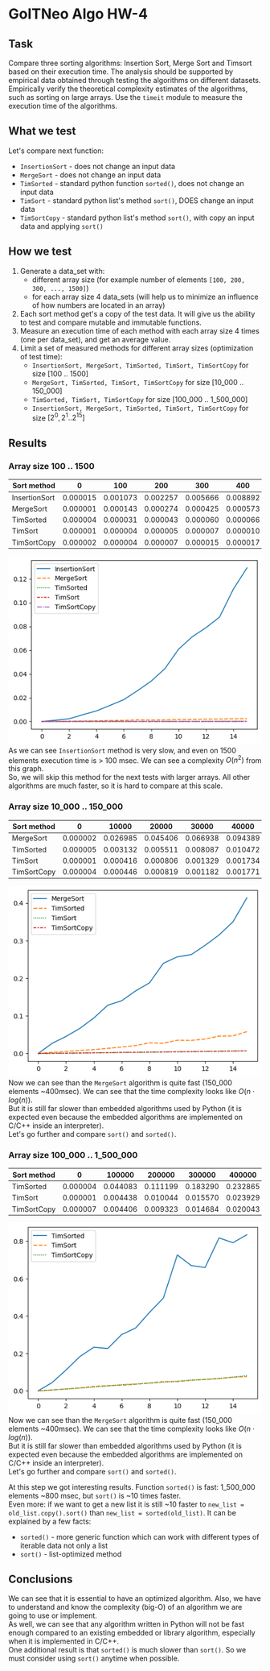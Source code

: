 # GoITNeo Algo HW-4

## Task
Compare three sorting algorithms: Insertion Sort, Merge Sort and Timsort based on their execution time. The analysis should be supported by empirical data obtained through testing the algorithms on different datasets. Empirically verify the theoretical complexity estimates of the algorithms, such as sorting on large arrays. Use the ```timeit``` module to measure the execution time of the algorithms.

## What we test
Let's compare next function:
 - ```InsertionSort``` - does not change an input data
 - ```MergeSort``` - does not change an input data
 - ```TimSorted``` - standard python function ```sorted()```, does not change an input data
 - ```TimSort``` - standard python list's method ```sort()```, DOES change an input data
 - ```TimSortCopy``` - standard python list's method ```sort()```, with copy an input data and applying ```sort()```

## How we test
1. Generate a data_set with:
    - different array size (for example number of elements ```[100, 200, 300, ..., 1500]```)
    - for each array size 4 data_sets (will help us to minimize an influence of how numbers are located in an array)
2. Each sort method get's a copy of the test data. It will give us the ability to test and compare mutable and immutable functions.
3. Measure an execution time of each method with each array size 4 times (one per data_set), and get an average value.
4. Limit a set of measured methods for different array sizes (optimization of test time):
    - ```InsertionSort, MergeSort, TimSorted, TimSort, TimSortCopy``` for size [100 .. 1500]
    - ```MergeSort, TimSorted, TimSort, TimSortCopy``` for size [10_000 .. 150_000]
    - ```TimSorted, TimSort, TimSortCopy``` for size [100_000 .. 1_500_000]
    - ```InsertionSort, MergeSort, TimSorted, TimSort, TimSortCopy``` for size $[2^{0},2^{1} .. 2^{15}]$

## Results
### Array size 100 .. 1500
|  Sort method   |    0     |   100    |   200    |   300    |   400    |   500    |   600    |   700    |   800    |   900    |   1000   |   1100   |   1200   |   1300   |   1400   |   1500   |
|----------------|----------|----------|----------|----------|----------|----------|----------|----------|----------|----------|----------|----------|----------|----------|----------|----------|
| InsertionSort  | 0.000015 | 0.001073 | 0.002257 | 0.005666 | 0.008892 | 0.013549 | 0.018383 | 0.025913 | 0.033954 | 0.044445 | 0.060831 | 0.071298 | 0.078907 | 0.087913 | 0.111291 | 0.129313 |
|   MergeSort    | 0.000001 | 0.000143 | 0.000274 | 0.000425 | 0.000573 | 0.000836 | 0.000939 | 0.001361 | 0.001221 | 0.001360 | 0.001617 | 0.001690 | 0.001975 | 0.002023 | 0.002282 | 0.002351 |
|   TimSorted    | 0.000004 | 0.000031 | 0.000043 | 0.000060 | 0.000066 | 0.000083 | 0.000097 | 0.000115 | 0.000133 | 0.000153 | 0.000170 | 0.000188 | 0.000204 | 0.000243 | 0.000245 | 0.000270 |
|    TimSort     | 0.000001 | 0.000004 | 0.000005 | 0.000007 | 0.000010 | 0.000012 | 0.000015 | 0.000018 | 0.000021 | 0.000024 | 0.000027 | 0.000030 | 0.000033 | 0.000036 | 0.000039 | 0.000054 |
|  TimSortCopy   | 0.000002 | 0.000004 | 0.000007 | 0.000015 | 0.000017 | 0.000015 | 0.000019 | 0.000019 | 0.000023 | 0.000025 | 0.000029 | 0.000031 | 0.000034 | 0.000037 | 0.000041 | 0.000043 |

![Array size 100 .. 1500](./pngs/100___1_500.png)\
As we can see ```InsertionSort``` method is very slow, and even on 1500 elements execution time is > 100 msec. We can see a complexity $O(n^{2})$ from this graph.\
So, we will skip this method for the next tests with larger arrays.
All other algorithms are much faster, so it is hard to compare at this scale.

### Array size 10_000 .. 150_000
|  Sort method   |    0     |  10000   |  20000   |  30000   |  40000   |  50000   |  60000   |  70000   |  80000   |  90000   |  100000  |  110000  |  120000  |  130000  |  140000  |  150000  |
|----------------|----------|----------|----------|----------|----------|----------|----------|----------|----------|----------|----------|----------|----------|----------|----------|----------|
|   MergeSort    | 0.000002 | 0.026985 | 0.045406 | 0.066938 | 0.094389 | 0.128358 | 0.140163 | 0.166327 | 0.187816 | 0.239815 | 0.256908 | 0.262914 | 0.287541 | 0.315037 | 0.350009 | 0.413783 |
|   TimSorted    | 0.000005 | 0.003132 | 0.005511 | 0.008087 | 0.010472 | 0.013641 | 0.017148 | 0.021183 | 0.028432 | 0.027344 | 0.035219 | 0.034853 | 0.038489 | 0.046193 | 0.046675 | 0.058217 |
|    TimSort     | 0.000001 | 0.000416 | 0.000806 | 0.001329 | 0.001734 | 0.002292 | 0.002824 | 0.003130 | 0.003483 | 0.003998 | 0.004498 | 0.004846 | 0.005526 | 0.006040 | 0.006603 | 0.007188 |
|  TimSortCopy   | 0.000004 | 0.000446 | 0.000819 | 0.001182 | 0.001771 | 0.002101 | 0.002706 | 0.003124 | 0.003694 | 0.004115 | 0.004553 | 0.005075 | 0.005612 | 0.006010 | 0.006642 | 0.007023 |

![Array size 10_000 .. 150_000](./pngs/10_000___150_000.png)\
Now we can see than the ```MergeSort``` algorithm is quite fast (150_000 elements ~400msec). We can see that the time complexity looks like $O(n\cdot log(n))$.\
But it is still far slower than embedded algorithms used by Python (it is expected even because the embedded algorithms are implemented on C/C++ inside an interpreter).\
Let's go further and compare ```sort()``` and ```sorted()```.

### Array size 100_000 .. 1_500_000
|  Sort method   |    0     |  100000  |  200000  |  300000  |  400000  |  500000  |  600000  |  700000  |  800000  |  900000  | 1000000  | 1100000  | 1200000  | 1300000  | 1400000  | 1500000  |
|----------------|----------|----------|----------|----------|----------|----------|----------|----------|----------|----------|----------|----------|----------|----------|----------|----------|
|   TimSorted    | 0.000004 | 0.044083 | 0.111199 | 0.183290 | 0.232865 | 0.226259 | 0.300633 | 0.335472 | 0.419053 | 0.495675 | 0.726186 | 0.669642 | 0.659030 | 0.817069 | 0.791577 | 0.834082 |
|    TimSort     | 0.000001 | 0.004438 | 0.010044 | 0.015570 | 0.023929 | 0.027968 | 0.029667 | 0.034868 | 0.041817 | 0.049911 | 0.049315 | 0.056061 | 0.060977 | 0.065662 | 0.072821 | 0.075778 |
|  TimSortCopy   | 0.000007 | 0.004406 | 0.009323 | 0.014684 | 0.020043 | 0.025983 | 0.033175 | 0.036559 | 0.040730 | 0.045935 | 0.051365 | 0.057907 | 0.061245 | 0.065748 | 0.073148 | 0.081220 |

![Array size 100_000 .. 1_500_000](./pngs/100_000___1_500_000.png)\
Now we can see than the ```MergeSort``` algorithm is quite fast (150_000 elements ~400msec). We can see that the time complexity looks like $O(n\cdot log(n))$.\
But it is still far slower than embedded algorithms used by Python (it is expected even because the embedded algorithms are implemented on C/C++ inside an interpreter).\
Let's go further and compare ```sort()``` and ```sorted()```.

At this step we got interesting results. Function ```sorted()``` is fast: 1_500_000 elements ~800 msec, but ```sort()``` is ~10 times faster.\
Even more: if we want to get a new list it is still ~10 faster to ```new_list = old_list.copy().sort()``` than ```new_list = sorted(old_list)```. It can be explained by a few facts:
 - ```sorted()``` - more generic function which can work with different types of iterable data not only a list
 - ```sort()``` - list-optimized method

## Conclusions
We can see that it is essential to have an optimized algorithm. Also, we have to understand and know the complexity (big-O) of an algorithm we are going to use or implement.\
As well, we can see that any algorithm written in Python will not be fast enough compared to an existing embedded or library algorithm, especially when it is implemented in C/C++.\
One additional result is that ```sorted()``` is much slower than ```sort()```. So we must consider using ```sort()``` anytime when possible.